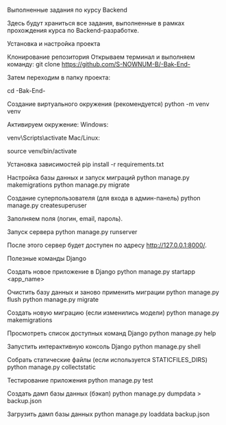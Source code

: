Выполненные задания по курсу Backend

Здесь будут храниться все задания, выполненные в рамках прохождения курса по Backend-разработке.

Установка и настройка проекта

Клонирование репозитория
Открываем терминал и выполняем команду:
git clone https://github.com/S-NOWNUM-B/-Bak-End-

Затем переходим в папку проекта:

cd -Bak-End-

Создание виртуального окружения (рекомендуется)
python -m venv venv

Активируем окружение:
Windows:

venv\Scripts\activate Mac/Linux:

source venv/bin/activate

Установка зависимостей
pip install -r requirements.txt

Настройка базы данных и запуск миграций
python manage.py makemigrations python manage.py migrate

Создание суперпользователя (для входа в админ-панель)
python manage.py createsuperuser

Заполняем поля (логин, email, пароль).

Запуск сервера
python manage.py runserver

После этого сервер будет доступен по адресу http://127.0.0.1:8000/.

Полезные команды Django

Создать новое приложение в Django
python manage.py startapp <app_name>

Очистить базу данных и заново применить миграции
python manage.py flush python manage.py migrate

Создать новую миграцию (если изменились модели)
python manage.py makemigrations

Просмотреть список доступных команд Django
python manage.py help

Запустить интерактивную консоль Django
python manage.py shell

Собрать статические файлы (если используется STATICFILES_DIRS)
python manage.py collectstatic

Тестирование приложения
python manage.py test

Создать дамп базы данных (бэкап)
python manage.py dumpdata > backup.json

Загрузить дамп базы данных
python manage.py loaddata backup.json